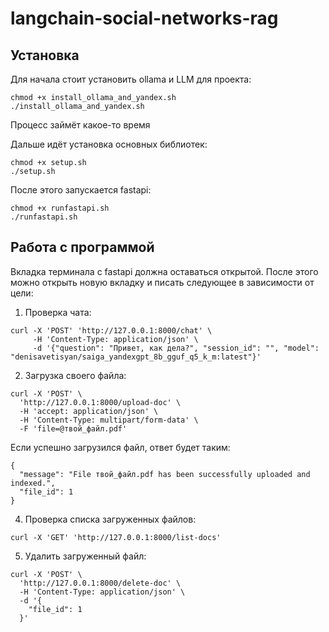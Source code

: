 # langchain-social-networks-rag

## Установка

 Для начала стоит установить ollama и LLM для проекта:
 
```
chmod +x install_ollama_and_yandex.sh
./install_ollama_and_yandex.sh
```
Процесс займёт какое-то время

Дальше идёт установка основных библиотек:

```
chmod +x setup.sh
./setup.sh
```

После этого запускается fastapi:
```
chmod +x runfastapi.sh
./runfastapi.sh
```

## Работа с программой
Вкладка терминала с fastapi должна оставаться открытой. После этого можно открыть новую вкладку и писать следующее в зависимости от цели:
1. Проверка чата:

```
curl -X 'POST' 'http://127.0.0.1:8000/chat' \
     -H 'Content-Type: application/json' \
     -d '{"question": "Привет, как дела?", "session_id": "", "model": "denisavetisyan/saiga_yandexgpt_8b_gguf_q5_k_m:latest"}'
```
2. Загрузка своего файла:

```
curl -X 'POST' \
  'http://127.0.0.1:8000/upload-doc' \
  -H 'accept: application/json' \
  -H 'Content-Type: multipart/form-data' \
  -F 'file=@твой_файл.pdf'
```
Если успешно загрузился файл, ответ будет таким:
```
{
  "message": "File твой_файл.pdf has been successfully uploaded and indexed.",
  "file_id": 1
}
```

4. Проверка списка загруженных файлов:
```
curl -X 'GET' 'http://127.0.0.1:8000/list-docs'
```
5. Удалить загруженный файл:
```
curl -X 'POST' \
  'http://127.0.0.1:8000/delete-doc' \
  -H 'Content-Type: application/json' \
  -d '{
    "file_id": 1
  }'
```

